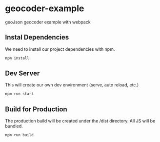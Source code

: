 # geocoder-example

geoJson geocoder example with webpack

## Instal Dependencies

We need to install our project dependencies with npm.

```bash
npm install
```

## Dev Server

This will create our own dev environment (serve, auto reload, etc.)

```bash
npm run start
```

## Build for Production

The production build will be created under the /dist directory. All JS will be bundled.

```bash
npm run build
```
